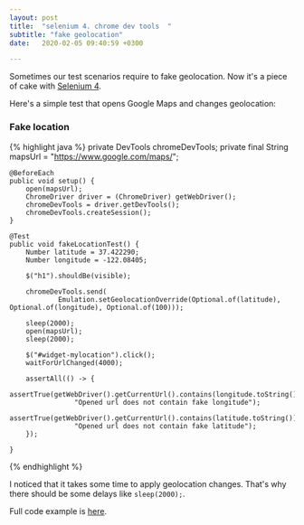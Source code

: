 ```yaml
---
layout: post
title:  "selenium 4. chrome dev tools  "
subtitle: "fake geolocation"
date:   2020-02-05 09:40:59 +0300

---
```


Sometimes our test scenarios require to fake geolocation. Now it's a piece of cake with [Selenium 4][selenium4].

Here's a simple test that opens Google Maps and changes geolocation: 

### Fake location

{% highlight java %}
    private DevTools chromeDevTools;
    private final String mapsUrl = "https://www.google.com/maps/";
    
    @BeforeEach
    public void setup() {
        open(mapsUrl);
        ChromeDriver driver = (ChromeDriver) getWebDriver();
        chromeDevTools = driver.getDevTools();
        chromeDevTools.createSession();
    }

    @Test
    public void fakeLocationTest() {
        Number latitude = 37.422290;
        Number longitude = -122.08405;

        $("h1").shouldBe(visible);

        chromeDevTools.send(
                Emulation.setGeolocationOverride(Optional.of(latitude), Optional.of(longitude), Optional.of(100)));

        sleep(2000);
        open(mapsUrl);
        sleep(2000);

        $("#widget-mylocation").click();
        waitForUrlChanged(4000);

        assertAll(() -> {
            assertTrue(getWebDriver().getCurrentUrl().contains(longitude.toString()),
                    "Opened url does not contain fake longitude");
            assertTrue(getWebDriver().getCurrentUrl().contains(latitude.toString()),
                    "Opened url does not contain fake latitude");
        });

    }
{% endhighlight %}

I noticed that it takes some time to apply geolocation changes. That's why there should be some delays like ```sleep(2000);```.

Full code example is [here][repo].


[selenium4]: https://github.com/SeleniumHQ/selenium/projects/2
[repo]: https://github.com/LucySuslova/chrome-devtools-selenide